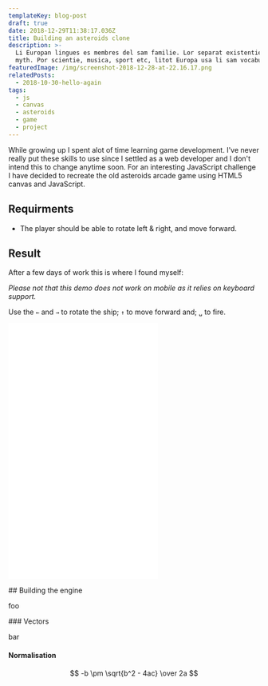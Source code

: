 ```yaml
---
templateKey: blog-post
draft: true
date: 2018-12-29T11:38:17.036Z
title: Building an asteroids clone
description: >-
  Li Europan lingues es membres del sam familie. Lor separat existentie es un
  myth. Por scientie, musica, sport etc, litot Europa usa li sam vocabular.
featuredImage: /img/screenshot-2018-12-28-at-22.16.17.png
relatedPosts:
  - 2018-10-30-hello-again
tags:
  - js
  - canvas
  - asteroids
  - game
  - project
---
```


While growing up I spent alot of time learning game development. I've never really put these skills to use since I settled as a web developer and I don't intend this to change anytime soon. For an interesting JavaScript challenge I have decided to recreate the old asteroids arcade game using HTML5 canvas and JavaScript.

## Requirments

- The player should be able to rotate left & right, and move forward.

## Result

After a few days of work this is where I found myself:

_Please not that this demo does not work on mobile as it relies on keyboard support._

Use the `←` and `→` to rotate the ship; `↑` to move forward and; `␣` to fire.

<iframe class="mobile-full-width" height='512' scrolling='no' title='Asteroids' src='//codepen.io/luk707/embed/preview/Ydrroj/?height=265&theme-id=0&default-tab=result' frameborder='no' allowtransparency='true' allowfullscreen='true'>See the Pen <a href='https://codepen.io/luk707/pen/Ydrroj/'>Asteroids</a> by Luke Harris (<a href='https://codepen.io/luk707'>@luk707</a>) on <a href='https://codepen.io'>CodePen</a>.
</iframe>

## Building the engine

foo

### Vectors

bar

#### Normalisation

$$
-b \pm \sqrt{b^2 - 4ac} \over 2a
$$
